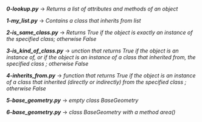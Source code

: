 ***0-lookup.py*** -> *Returns a list of attributes and methods of an object*

***1-my_list.py*** -> *Contains a class that inherits from list*

***2-is_same_class.py*** -> *Returns True if the object is exactly an instance of the specified class; otherwise False*

***3-is_kind_of_class.py*** -> *unction that returns True if the object is an instance of, or if the object is an instance of a class that inherited from, the specified class ; otherwise False*

***4-inherits_from.py*** -> *function that returns True if the object is an instance of a class that inherited (directly or indirectly) from the specified class ; otherwise False*

***5-base_geometry.py*** -> *empty class BaseGeometry*

***6-base_geometry.py*** -> *class BaseGeometry with a method area()*
